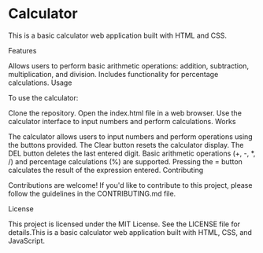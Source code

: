 # Calculator

This is a basic calculator web application built with HTML and CSS.

Features

Allows users to perform basic arithmetic operations: addition, subtraction, multiplication, and division.
Includes functionality for percentage calculations.
Usage

To use the calculator:

Clone the repository.
Open the index.html file in a web browser.
Use the calculator interface to input numbers and perform calculations.
Works

The calculator allows users to input numbers and perform operations using the buttons provided.
The Clear button resets the calculator display.
The DEL button deletes the last entered digit.
Basic arithmetic operations (+, -, *, /) and percentage calculations (%) are supported.
Pressing the = button calculates the result of the expression entered.
Contributing

Contributions are welcome! If you'd like to contribute to this project, please follow the guidelines in the CONTRIBUTING.md file.

License

This project is licensed under the MIT License. See the LICENSE file for details.This is a basic calculator web application built with HTML, CSS, and JavaScript.
